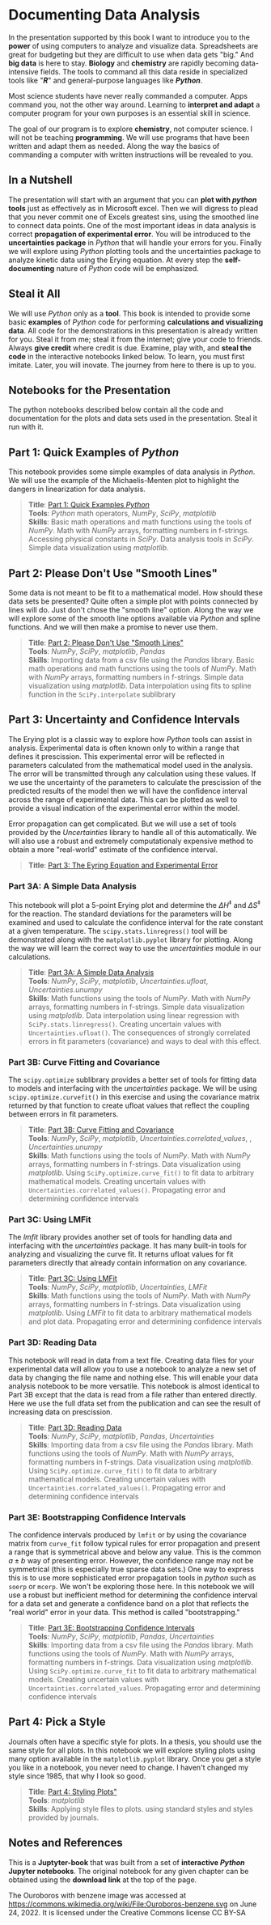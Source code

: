 # Documenting Data Analysis

In the presentation supported by this book I want to introduce you to the **power** of using computers to analyze and visualize data. Spreadsheets are great for budgeting but they are difficult to use when data gets "big." And **big data** is here to stay. **Biology** and **chemistry** are rapidly becoming data-intensive fields. The tools to command all this data reside in specialized tools like "***R***" and general-purpose languages like ***Python***.

Most science students have never really commanded a computer. Apps command you, not the other way around. Learning to **interpret and adapt** a computer program for your own purposes is an essential skill in science. 

The goal of our program is to explore **chemistry**, not computer science. I will not be teaching **programming**. We will use programs that have been written and adapt them as needed. Along the way the basics of commanding a computer with written instructions will be revealed to you. 

## In a Nutshell

The presentation will start with an argument that you can **plot with *python* tools** just as effectively as in Microsoft excel. Then we will digress to plead that you never commit one of Excels greatest sins, using the smoothed line to connect data points. One of the most important ideas in data analysis is correct **propagation of experimental error**. You will be introduced to the **uncertainties package** in *Python* that will handle your errors for you. Finally we will explore using *Python* plotting tools and the uncertainties package to analyze kinetic data using the Erying equation. At every step the **self-documenting** nature of *Python* code will be emphasized.

## Steal it All

We will use *Python* only as a **tool**. This book is intended to provide some basic **examples** of *Python* code for performing **calculations and visualizing data**. All code for the demonstrations in this presentation is already written for you. Steal it from me; steal it from the internet; give your code to friends. Always **give credit** where credit is due. Examine, play with, and **steal the code** in the interactive notebooks linked below. To learn, you must first imitate. Later, you will inovate. The journey from here to there is up to you.

## Notebooks for the Presentation

The python notebooks described below contain all the code and documentation for the plots and data sets used in the presentation. Steal it run with it. 

## Part 1: Quick Examples of *Python*

This notebook provides some simple examples of data analysis in *Python*. We will use the example of the Michaelis-Menten plot to highlight the dangers in linearization for data analysis.

>**Title**: [Part 1: Quick Examples *Python*](01_PlotBasics.ipynb) <br>
>**Tools**: *Python* math operators, *NumPy*, *SciPy*, *matplotlib*  <br>
>**Skills**: Basic math operations and math functions using the tools of *NumPy*. Math with *NumPy* arrays, formatting numbers in f-strings. Accessing physical constants in *SciPy*. Data analysis tools in *SciPy*. Simple data visualization using *matplotlib*.

## Part 2: Please Don't Use "Smooth Lines"

Some data is not meant to be fit to a mathematical model. How should these data sets be presented? Quite often a simple plot with points connected by lines will do. Just don't chose the "smooth line" option. Along the way we will explore some of the smooth line options available via *Python* and spline functions. And we will then make a promise to never use them.

>**Title**: [Part 2: Please Don't Use "Smooth Lines"](02-CubicSpline.ipynb) <br>
>**Tools**: *NumPy*, *SciPy*, *matplotlib*, *Pandas*  <br>
>**Skills**: Importing data from a csv file using the *Pandas* library. Basic math operations and math functions using the tools of *NumPy*. Math with *NumPy* arrays, formatting numbers in f-strings. Simple data visualization using *matplotlib*. Data interpolation using fits to spline function in the `SciPy.interpolate` sublibrary

## Part 3: Uncertainty and Confidence Intervals

The Erying plot is a classic way to explore how *Python* tools can assist in analysis. Experimental data is often known only to within a range that defines it prescission. This experimental error will be reflected in parameters calculated from the mathematical model used in the analysis. The error will be transmitted through any calculation using these values. If we use the uncertainty of the parameters to calculate the prescission of the predicted results of the model then we will have the confidence interval across the range of experimental data. This can be plotted as well to provide a visual indication of the experimental error within the model.

Error propagation can get complicated. But we will use a set of tools provided by the *Uncertainties* library to handle all of this automatically. We will also use a robust and extremely computationaly expensive method to obtain a more "real-world" estimate of the confidence interval. 

>**Title**: [Part 3: The Eyring Equation and Experimental Error](03-Eyring_Exercises_Intro.md) 

### Part 3A: A Simple Data Analysis

This notebook will plot a 5-point Erying plot and determine the $\Delta H^\ddagger$ and $\Delta S^\ddagger$ for the reaction. The standard deviations for the parameters will be examined and used to calculate the confidence interval for the rate constant at a given temperature. The ```scipy.stats.linregress()``` tool will be demonstrated along with the ```matplotlib.pyplot``` library for plotting. Along the way we will learn the correct way to use the *uncertainties* module in our calculations.

>**Title**: [Part 3A: A Simple Data Analysis](03A-Eyring_Exercises_1_simple.ipynb) <br>
>**Tools**: *NumPy*, *SciPy*, *matplotlib*, *Uncertainties.ufloat*, *Uncertainties.unumpy*  <br>
>**Skills**: Math functions using the tools of *NumPy*. Math with *NumPy* arrays, formatting numbers in f-strings. Simple data visualization using *matplotlib*. Data interpolation using linear regression with `SciPy.stats.linregress()`. Creating uncertain values with `Uncertainties.ufloat()`. The consequences of strongly correlated errors in fit parameters (covariance) and ways to deal with this effect.


### Part 3B: Curve Fitting and Covariance

The ```scipy.optimize``` sublibrary provides a better set of tools for fitting data to models and interfacing with the *uncertainties* package.  We will be using ```scipy.optimize.curvefit()``` in this exercise and using the covariance matrix returned by that function to create ufloat values that reflect the coupling between errors in fit parameters.

>**Title**: [Part 3B: Curve Fitting and Covariance](03B-Eyring_Exercises_2_curvefit.ipynb) <br>
>**Tools**: *NumPy*, *SciPy*, *matplotlib*, *Uncertainties.correlated_values*, , *Uncertainties.unumpy*  <br>
>**Skills**: Math functions using the tools of *NumPy*. Math with *NumPy* arrays, formatting numbers in f-strings. Data visualization using *matplotlib*. Using `SciPy.optimize.curve_fit()` to fit data to arbitrary mathematical models. Creating uncertain values with `Uncertainties.correlated_values()`. Propagating error and determining confidence intervals

### Part 3C: Using LMFit

The *lmfit* library provides another set of tools for handling data and interfacing with the *uncertainties* package. It has many built-in tools for analyzing and visualizing the curve fit. It returns ufloat values for fit parameters directly that already contain information on any covariance.

>**Title**: [Part 3C: Using LMFit](03C-Eyring_Exercises_3_LMfit.ipynb) <br>
>**Tools**: *NumPy*, *SciPy*, *matplotlib*, *Uncertainties*, *LMFit*  <br>
>**Skills**: Math functions using the tools of *NumPy*. Math with *NumPy* arrays, formatting numbers in f-strings. Data visualization using *matplotlib*. Using *LMFit* to fit data to arbitrary mathematical models and plot data. Propagating error and determining confidence intervals


### Part 3D: Reading Data

This notebook will read in data from a text file. Creating data files for your experimental data will allow you to use a notebook to analyze a new set of data by changing the file name and nothing else. This will enable your data analysis notebook to be more versatile. This notebook is almost identical to Part 3B except that the data is read from a file rather than entered directly. Here we use the full dfata set from the publication and can see the result of increasing data on prescission.

>**Title**: [Part 3D: Reading Data](03D-Eyring_Exercises_4_pandas.ipynb) <br>
>**Tools**: *NumPy*, *SciPy*, *matplotlib*, *Pandas*, *Uncertainties*  <br>
>**Skills**: Importing data from a csv file using the *Pandas* library. Math functions using the tools of *NumPy*. Math with *NumPy* arrays, formatting numbers in f-strings. Data visualization using *matplotlib*. Using `SciPy.optimize.curve_fit()` to fit data to arbitrary mathematical models. Creating uncertain values with `Uncertainties.correlated_values()`. Propagating error and determining confidence intervals


### Part 3E: Bootstrapping Confidence Intervals

The confidence intervals produced by ```lmfit``` or by using the covariance matrix from ```curve_fit``` follow typical rules for error propagation and present a range that is symmetrical above and below any value. This is the common $a \pm b$ way of presenting error. However, the confidence range may not be symmetrical (this is especially true sparse data sets.) One way to express this is to use more sophisticated error propagation tools in $python$ such as ```soerp``` or ```mcerp```. We won't be exploring those here. In this notebook we will use a robust but inefficient method for determining the confidence interval for a data set and generate a confidence band on a plot that reflects the "real world" error in your data. This method is called "bootstrapping."  

>**Title**: [Part 3E: Bootstrapping Confidence Intervals](03E-Eyring_Exercises_5_Bootstrap.ipynb) <br>
>**Tools**: *NumPy*, *SciPy*, *matplotlib*, *Pandas*, *Uncertainties*  <br>
>**Skills**: Importing data from a csv file using the *Pandas* library. Math functions using the tools of *NumPy*. Math with *NumPy* arrays, formatting numbers in f-strings. Data visualization using *matplotlib*. Using `SciPy.optimize.curve_fit` to fit data to arbitrary mathematical models. Creating uncertain values with `Uncertainties.correlated_values`. Propagating error and determining confidence intervals




## Part 4: Pick a Style

Journals often have a specific style for plots. In a thesis, you should use the same style for all plots. In this notebook we will explore styling plots using many option available in the ```matplotlib.pyplot``` library. Once you get a style you like in a notebook, you never need to change. I haven't changed my style since 1985, that why I look so good.

>**Title**: [Part 4: Styling Plots"](04-Styling.ipynb) <br>
>**Tools**: *matplotlib* <br>
>**Skills**: Applying style files to plots. using standard styles and styles provided by journals.

## Notes and References

This is a **Juptyter-book** that was built from a set of **interactive *Python* Jupyter notebooks**. The original notebook for any given chapter can be obtained using the **download link** at the top of the page.


The Ouroboros with benzene image was accessed at https://commons.wikimedia.org/wiki/File:Ouroboros-benzene.svg on June 24, 2022. It is licensed under the Creative Commons license CC BY-SA 